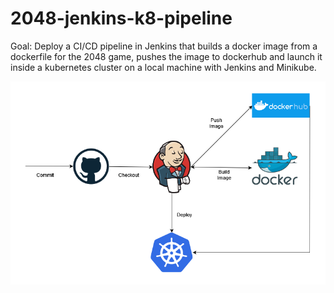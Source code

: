 # 2048-jenkins-k8-pipeline

Goal: Deploy a CI/CD pipeline in Jenkins that builds a docker image from a dockerfile for the 2048 game, pushes the image to dockerhub and launch it inside a kubernetes cluster on a local machine with Jenkins and Minikube.

![Image](https://github.com/kelvinloo/2048-jenkins-k8-pipeline/blob/main/2048-jenkins-k8-pipeline.png)
